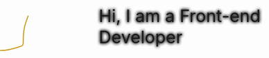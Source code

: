 <div class='wrapper'><span>Hi, I am a Front-end Developer</span>

<svg width="1100" height="400" viewBox="0 0 1201 414" fill="none" xmlns="http://www.w3.org/2000/svg">
<style>
path {
   stroke-dasharray: 9145;
   stroke-dashoffset: 9145;
   animation: draw 5s linear forwards;
}
@keyframes draw {
100% {
      stroke-dashoffset: 0;
   }
}
</style>
<path d="M1.62061 277.352C20.288 277.352 42.5658 271.4 60.0454 265.219C68.602 262.193 67.0773 256.553 67.1385 248.606C67.272 231.244 68.4613 214.012 74.0449 197.461C79.3028 181.875 85.4974 166.392 89.5377 150.422C94.406 131.181 89.6747 114.713 83.0046 96.6642C81.0221 91.2997 79.8531 84.8591 75.5382 80.7981C72.5258 77.9629 73.955 95.7711 74.0449 97.4109C75.5984 125.762 90.6511 150.903 105.684 174.222C126.602 206.669 153.497 231.382 179.601 259.246C209.272 290.916 210.745 338.529 186.415 374.228C176.17 389.26 161.657 392.479 144.229 390.468C123.456 388.071 94.3538 380.415 89.7244 356.496C85.3005 333.639 95.8199 312.934 112.497 297.978C155.387 259.512 213.75 244.382 263.692 217.807C293.83 201.77 324.068 182.673 335.183 148.743C341.469 129.554 341.295 108.861 343.956 89.0111C345.398 78.2546 347.626 66.6558 343.023 56.3455C340.402 50.474 339.022 51.075 340.129 57.2788C340.768 60.8541 341.362 64.6464 340.876 68.2918C339.427 79.1583 308.918 83.4414 301.211 85.4646C278.873 91.3282 256.235 97.107 233.453 100.957C215.303 104.025 197.106 104.973 179.228 109.637C157.165 115.393 135.733 124.154 114.364 132.036C102.148 136.542 76.589 142.247 72.7383 157.329C69.2586 170.958 79.8872 180.357 90.471 186.541C121.779 204.834 160.512 211.983 195.001 221.727C235.725 233.232 276.742 243.858 317.824 254.019C329.119 256.813 343.902 255.669 349.649 266.805C360.982 288.762 364.179 308.623 360.009 333.163C356.885 351.546 353.608 368.637 355.156 387.481C355.397 390.42 356.762 416.55 364.675 411.934C372.538 407.347 379.746 399.485 385.955 393.174C402.276 376.586 417.647 358.771 431.5 340.07C473.083 283.932 502.476 220.143 499.631 149.022C498.282 115.298 488.915 84.4065 475.552 53.7323C467.995 36.3857 458.347 19.871 442.139 9.30708C437.962 6.58421 431.326 1.68564 425.9 1.84066C412.643 2.21944 436.76 38.4512 438.406 41.3194C455.632 71.3249 476.425 99.201 499.631 124.85C518.369 145.56 542.029 159.608 562.722 178.048C567.796 182.569 611.674 228.509 595.761 236.66C587.911 240.681 577.21 241.095 568.789 242.073C550.622 244.182 532.381 245.61 514.19 247.486C476.289 251.395 438.325 258.872 400.141 258.872C388.763 258.872 376.987 259.694 365.702 257.939C365.03 257.834 358.346 255.698 357.582 257.379C355.511 261.937 365.119 274.96 367.102 278.285C384.01 306.641 414.919 324.063 443.633 338.39C479.73 356.4 518.265 368.659 554.882 385.428C559.005 387.316 569.442 390.495 569.442 396.628C569.442 397.992 569.442 403.213 569.442 398.121C569.442 372.343 576.825 348.434 587.361 325.043C609.745 275.351 639.297 228.981 659.412 178.235C669.096 153.805 679.331 127.332 682.932 101.144C684.209 91.8573 680.217 79.8022 682.372 71.1851C682.913 69.0196 729.626 98.3466 731.837 99.6508C769.68 121.978 809.382 140.678 847.753 161.995C851.133 163.874 862.492 168.238 864.739 171.888C867.116 175.75 831.984 199.176 829.74 200.821C806.333 217.972 781.522 229.592 753.583 237.5C723.327 246.062 689.431 247.9 661.092 262.232C651.231 267.219 631.635 284.337 639.626 296.484C647.981 309.183 657.196 321.095 666.412 333.163C668.325 335.668 680.172 348.638 670.612 347.443C636.904 343.229 602.205 323.332 571.682 309.737C556.256 302.867 540.419 296.109 525.577 287.991C516.879 283.234 514.302 278.394 512.697 268.765C502.406 207.021 503.876 129.095 456.326 81.5447C435.176 60.3949 404.476 49.8823 375.502 45.3326C370.646 44.5701 357.506 41.6443 360.755 45.3326C371.453 57.4762 398.306 65.868 411.9 71.2784C489.92 102.328 572.769 115.066 656.239 120.183C728.297 124.601 799.026 118.22 870.712 112.53C890.313 110.975 912.26 108.782 931.937 111.784C936.17 112.429 957.223 115.792 946.123 119.903C918.355 130.188 890.775 140.966 862.872 150.889C806.79 170.835 742.847 187.589 695.438 225.273C671.758 244.096 647.937 280.876 667.065 310.764C675.743 324.323 689.359 325.841 704.584 325.603C735.921 325.114 768.343 317.855 798.474 309.831C822.035 303.555 858.668 295.74 873.045 273.338C881.751 259.774 871.361 241.065 870.525 226.58C869.518 209.112 873.71 191.776 878.925 175.248C884.35 158.053 884.56 141.145 888.911 124.01C898.997 84.2992 942.773 99.0482 969.642 109.357C1006.07 123.334 1046.81 144.333 1057.19 184.955C1060.57 198.202 1045.16 203.868 1036.09 209.221C1009.01 225.211 981.202 242.002 956.763 261.859C948.091 268.905 937.442 276.849 939.31 289.298C941.232 302.113 951.242 312.589 959.562 321.777C966.519 329.458 974.437 336.878 980.282 345.483C986.118 354.074 976.022 352.737 969.082 352.856C922.844 353.646 876.645 354.108 830.953 362.282C819.961 364.249 788.859 372.953 799.874 374.788C818.571 377.905 837.08 372.115 854.566 366.015C880.059 357.122 905.293 346.855 930.07 336.15C959.759 323.322 991.405 309.487 1016.49 288.551C1071.1 242.985 1016.33 166.564 1026.76 109.17C1028.11 101.735 1035.68 91.6602 1034.41 84.0646C1033.27 77.2035 1021.7 69.6485 1015 69.7851C988.531 70.3253 1027.35 168.27 1030.68 177.862C1040.82 207.072 1049.32 238.413 1067.83 263.725C1074.15 272.375 1081.99 279.908 1089.48 287.525C1089.58 287.625 1100.28 297.525 1098.72 298.164C1091.73 301.024 1077.08 300.154 1070.44 300.684C1039.89 303.125 1009.42 304.741 978.789 305.911C942.323 307.303 905.957 308.733 869.592 311.884C857.455 312.935 836.599 318.841 823.86 315.244C810.96 311.601 802.446 280.265 797.168 270.259C780.881 239.381 760.941 206.78 737.903 180.475C703.731 141.457 657.067 117.537 609.667 98.2508C555.211 76.094 498.667 64.5734 439.806 69.6918C386.983 74.285 331.167 103.974 342.836 165.355C350.321 204.725 388.731 230.189 423.1 244.499C454.863 257.725 488.927 263.752 522.964 267.179C590.63 273.991 658.992 272.11 726.89 273.432C812.831 275.105 898.59 279.463 984.575 278.938C1004.16 278.819 1024.04 279.127 1043.56 276.978C1049.49 276.325 1055.67 273.992 1061.67 273.992C1070.12 273.992 1079.54 278.674 1087.8 280.338C1098.15 282.423 1108.72 285.751 1119.34 285.751C1132.29 285.751 1145.23 285.751 1158.17 285.751C1171.93 285.751 1186.59 284.071 1199.42 284.071" stroke="#c99c1e" stroke-width="3" stroke-linecap="round"/>
</svg>

</div>

<style>
   .wrapper{
display: flex;
justify-content: center;
align-items: center;
width: 100%;
height: 400px;
   }
   svg {
position: absolute;
}
   span {
      font-size: 40px;
      text-shadow: 0 0 7px #000, 0 0 7px #000;
      position: relative;
      z-index: 2;
   }
</style>

